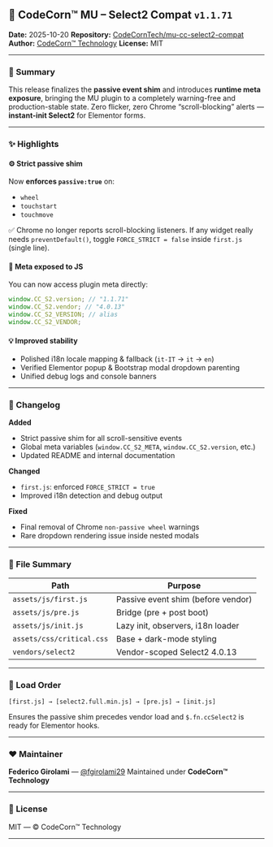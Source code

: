 ## 🚀 CodeCorn™ MU – Select2 Compat `v1.1.71`

**Date:** 2025-10-20
**Repository:** [CodeCornTech/mu-cc-select2-compat](https://github.com/CodeCornTech/mu-cc-select2-compat)
**Author:** [CodeCorn™ Technology](https://github.com/CodeCornTech)
**License:** MIT

---

### 🧩 Summary

This release finalizes the **passive event shim** and introduces **runtime meta exposure**, bringing the MU plugin to a completely warning-free and production-stable state.
Zero flicker, zero Chrome “scroll-blocking” alerts — **instant-init Select2** for Elementor forms.

---

### ✨ Highlights

#### ⚙️ Strict passive shim

Now **enforces `passive:true`** on:

-   `wheel`
-   `touchstart`
-   `touchmove`

✅ Chrome no longer reports scroll-blocking listeners.
If any widget really needs `preventDefault()`, toggle `FORCE_STRICT = false` inside `first.js` (single line).

#### 🧠 Meta exposed to JS

You can now access plugin meta directly:

```js
window.CC_S2.version; // "1.1.71"
window.CC_S2.vendor; // "4.0.13"
window.CC_S2_VERSION; // alias
window.CC_S2_VENDOR;
```

#### 💡 Improved stability

-   Polished i18n locale mapping & fallback (`it-IT` → `it` → `en`)
-   Verified Elementor popup & Bootstrap modal dropdown parenting
-   Unified debug logs and console banners

---

### 🧾 Changelog

**Added**

-   Strict passive shim for all scroll-sensitive events
-   Global meta variables (`window.CC_S2_META`, `window.CC_S2.version`, etc.)
-   Updated README and internal documentation

**Changed**

-   `first.js`: enforced `FORCE_STRICT = true`
-   Improved i18n detection and debug output

**Fixed**

-   Final removal of Chrome `non-passive wheel` warnings
-   Rare dropdown rendering issue inside nested modals

---

### 🧱 File Summary

| Path                      | Purpose                            |
| ------------------------- | ---------------------------------- |
| `assets/js/first.js`      | Passive event shim (before vendor) |
| `assets/js/pre.js`        | Bridge (pre + post boot)           |
| `assets/js/init.js`       | Lazy init, observers, i18n loader  |
| `assets/css/critical.css` | Base + dark-mode styling           |
| `vendors/select2`         | Vendor-scoped Select2 4.0.13       |

---

### 🧰 Load Order

```
[first.js] → [select2.full.min.js] → [pre.js] → [init.js]
```

Ensures the passive shim precedes vendor load and `$.fn.ccSelect2` is ready for Elementor hooks.

---

### ❤️ Maintainer

**Federico Girolami** — [@fgirolami29](https://github.com/fgirolami29)
Maintained under **CodeCorn™ Technology**

---

### 📝 License

MIT — © CodeCorn™ Technology

---
